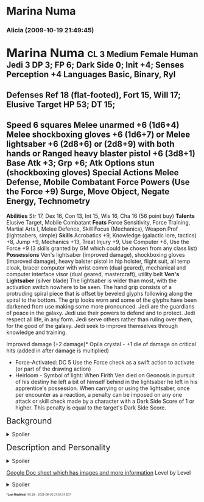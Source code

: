 # Marina Numa

### **Alicia** (2009-10-19 21:49:45)

<span style="font-size: 1.50em;">**Marina Numa** </span> CL 3
Medium Female Human Jedi 3
**DP** 3; **FP** 6; **Dark Side** 0;
**Init** +4; **Senses** Perception +4
**Languages** Basic, Binary, Ryl
--------------------------------------------------------------
**Defenses** Ref 18 (flat-footed), Fort 15, Will 17; Elusive Target
**HP** 53; **DT** 15;
--------------------------------------------------------------
**Speed** 6 squares
**Melee** unarmed +6 (1d6+4)
**Melee** shockboxing gloves +6 (1d6+7) or
**Melee** lightsaber +6 (2d8+6) or (2d8+9) with both hands or
**Ranged** heavy blaster pistol +6 (3d8+1)
**Base Atk** +3; **Grp** +6;
**Atk Options** stun (shockboxing gloves)
**Special Actions** Melee Defense, Mobile Combatant
**Force Powers** (Use the Force +9) Surge, Move Object, Negate Energy, Technometry
--------------------------------------------------------------
**Abilities** Str 17, Dex 16, Con 13, Int 15, Wis 16, Cha 16 (56 point buy)
**Talents** Elusive Target, Mobile Combatant
**Feats** Force Sensitivity, Force Training, Martial Arts I, Melee Defence, Skill Focus (Mechanics), Weapon Prof (lightsabers, simple)
**Skills** Acrobatics +9, Knowledge (galactic lore, tactics) +8, Jump +9, Mechanics +13, Treat Injury +9, Use Computer +8, Use the Force +9 (3 skills granted by GM which could be chosen from any class list)
**Possessions** Ven's lightsaber (improved damage), shockboxing gloves (improved damage), heavy balster pistol in hip holster, flight suit, all temp cloak, bracer computer with wrist comm (dual geared), mechanical and computer interface visor (dual geared, mastercraft), utility belt
**Ven's Lightsaber** (silver blade)
The lightsaber is wider than most, with the activation switch nowhere to be seen. The hand grip consists of a protruding spiral piece that is offset by beveled glyphs following along the spiral to the bottom. The grip looks worn and some of the glyphs have been darkened from use making some more pronounced.
Jedi are the guardians of peace in the galaxy.
Jedi use their powers to defend and to protect.
Jedi respect all life, in any form.
Jedi serve others rather than ruling over them, for the good of the galaxy.
Jedi seek to improve themselves through knowledge and training.

Improved damage (+2 damage)* Opila crystal - +1 die of damage on critical hits (added in after damage is multiplied)
* Force-Activated: DC 5 Use the Force check as a swift action to activate (or part of the drawing action)
* Heirloom - Symbol of light: When Firith Ven died on Geonosis in pursuit of his destiny he left a bit of himself behind in the lightsaber he left in his apprentice's possession. When carrying or using the lightsaber, once per encounter as a reaction, a penalty can be imposed on any one attack or skill check made by a character with a Dark Side Score of 1 or higher. This penalty is equal to the target's Dark Side Score.

<span style="font-size: 1.50em;">Background </span><details><summary>Spoiler</summary>

Having spent the first few years of her life in an orphanage, her parentage is unknown as she had lost her memory of any time before being brought to the orphanage. Like most Jedi, Marina was discovered to be talented in the Force at a young age and was sent to the temple to study. Discovered on an Outer Rim world by a healer who had been sent to deal with a plague, at the age of ten she was taken as a Padawan by a Twi'lek master called Firith Ven. Though Ven had been adament against taking on another student, he finally relinquished his stance at the urging of Master Yoda. It was through the influences of Ven's people that Marina took the surname of Numa, which means "sister" in Ryl. She believed she had found the family she may never have had if she had never been sent to the Temple.
The best days of her life were spent in practice sessions with Master Ven. These sessions were spent brawling using only her fists against her master and debating tactics with him. Her skills were put to good use when the Clone Wars started, but those good days with Master Ven were coming quickly came to an end.
Sent to aid in the Battle of Geonosis, Master Ven and Marina were ambushed while in pursuit of the retreating Separatist leaders and they barely managed to escape. Unbeknownst to Marina, Ven had taken a mortal wound and died believing his apprentice was on her way back to the safety of Coruscant and the Jedi Temple. Shocked by her master's unexpected death, she eventually takes his lightsaber as her own as a memento of her only father figure.
With the start of the war, the availability of a suitable master to finish her training became hard to come by and as a result she spent time under the tutelage of several masters. The longest and last of these was Silas Draay. Taken on as his student during the last months of the Clone Wars it was a change of pace from the training she had received from Firith Ven. A diplomat by nature, Silas was regularly sent on secret missions to locate and speak with other Force using cultures. The Jedi were concerned that other traditions might be drawn into the war against them and sought a peaceful means to ensure that didn't happen.
It was during one such mission that Order 66 was initiated and the two only escaped the initial purge because no clones were sent with them. Sensing their brethren's death, Silas urged Marina to stay on the planet for a time while he left to investigate what was happening. Unhappily, she followed his orders and stayed on the planet, but soon realized that her master was not coming back.

</details>

<span style="font-size: 1.50em;">Description and Personality</span>
<details><summary>Spoiler</summary>

This 18 year old is about 5'6" tall. Sporting mid length black hair pulled back into a half braid held tight by what was once her Padawan braid, her dark blue eyes seem to give her a severe appearance.
Having abandoned the modified clone trooper armor she once donned, she now is normally seen wearing a flight suit underneath she wears green slacks with a black top mid-drift top and a light green jacket. From her belt hangs a heavy blaster pistol and the various tools of her trade as a mechanic. Her lightsaber is hidden in a pouch sewn into her jacket.
Laughs in a nervous or partly suppressed manner when she is an uncomfortable situation.
Drums fingers her fingers when she is bored or thinking.
Sarcastic, Complimentary, thick skinned (impervious to criticism)

</details>

[Google Doc sheet which has images and more information](http://docs.google.com/View?docID=0ATHYulLjxAGXZGNjOXo3MjlfNmNqMnc4MmNy&revision=_latest "http://docs.google.com/View?docID=0ATHYulLjxAGXZGNjOXo3MjlfNmNqMnc4MmNy&revision=_latest")
Level by Level
<details><summary>Spoiler</summary>

Level 1: Jedi 1; Str 17, Dex 16, Con 13, Int 15, Wis 16, Cha 16
Talents: Elusive Target
Feats: Force Sensitivity, Force Training, Martial Arts I, Weapon Prof (lightsabers, simple)
Skills Acrobatics, Knowledge (galactic lore, tactics), Jump, Mechanics, Treat Injury, Use Computer, Use the Force
Force Powers Known Surge, Move Object, Negate Energy, Technometry
Level 2: Jedi 2;
Talents Elusive Target
Feats Force Sensitivity, Force Training, Martial Arts I, Melee Defence, Weapon Prof (lightsabers, simple)
Skills Acrobatics, Knowledge (galactic lore, tactics), Jump, Mechanics, Treat Injury, Use Computer, Use the Force
Force Powers Known Surge, Move Object, Negate Energy, Shatterpoint
Level 3: Jedi 3
Talents Elusive Target, Mobile Combatant
Feats Force Sensitivity, Force Training, Martial Arts I, Melee Defence, Skill Focus (Mechanics), Weapon Prof (lightsabers, simple)
Skills Acrobatics, Knowledge (galactic lore, tactics), Jump, Mechanics, Treat Injury, Use Computer, Use the Force
Force Powers Known Surge, Move Object, Negate Energy, Technometry
Level 4: Jedi 3, Soldier 1; Str 18, Dex 16, Con 13, Int 16, Wis 16, Cha 16
Talents Devastating Attack (simple), Elusive Target, Mobile Combatant
Feats Force Sensitivity, Force Training, Martial Arts I, Melee Defence, Skill Focus (Mechanics), Weapon Prof (lightsabers, pistols, simple)
Skills Acrobatics, Knowledge (galactic lore, tactics), Jump, Mechanics, Perception, Treat Injury, Use Computer, Use the Force
Force Powers Known Surge, Move Object, Negate Energy, Technometry
Level 5: Jedi 3, Soldier 2;
Talents Devastating Attack (simple), Elusive Target, Mobile Combatant
Feats Force Sensitivity, Force Training, Martial Arts I and II, Melee Defence, Skill Focus (Mechanics), Weapon Prof (lightsabers, pistols, simple)
Skills Acrobatics, Knowledge (galactic lore, tactics), Jump, Mechanics, Perception, Treat Injury, Use Computer, Use the Force
Force Powers Known Surge, Move Object, Negate Energy, Technometry
Level 6: Jedi 3, Soldier 3;
Talents Devastating Attack (simple), Elusive Target, Hammerblow, Mobile Combatant
Feats Force Sensitivity, Force Training, Martial Arts I and II, Melee Defence, Skill Focus (Mechanics), Teras Kasi Training, Weapon Prof (lightsabers, pistols, simple)
Skills Acrobatics, Knowledge (galactic lore, tactics), Jump, Mechanics, Perception, Treat Injury, Use Computer, Use the Force
Force Powers Known Surge, Move Object, Negate Energy, Technometry
Level 7: Jedi 3, Soldier 4;
Talents Devastating Attack (simple), Elusive Target, Hammerblow, Mobile Combatant
Feats Force Sensitivity, Force Training, Martial Arts I, II and III, Melee Defence, Skill Focus (Mechanics), Teras Kasi Training, Weapon Prof (lightsabers, pistols, simple)
Skills Acrobatics, Knowledge (galactic lore, tactics), Jump, Mechanics, Perception, Treat Injury, Use Computer, Use the Force
Force Powers Known Surge, Move Object, Negate Energy, Technometry
Level 8: Jedi 3, Soldier 4, MA Master 1; Str 19, Dex 16, Con 14, Int 16, Wis 16, Cha 16
Talents Devastating Attack (simple), Elusive Target, Hammerblow, Mobile Combatant, Teras Kasi Basics
Feats Force Sensitivity, Force Training, Martial Arts I, II and III, Melee Defence, Skill Focus (Mechanics), Teras Kasi Training, Weapon Prof (lightsabers, pistols, simple)
Skills Acrobatics, Knowledge (galactic lore, tactics), Jump, Mechanics, Perception, Treat Injury, Use Computer, Use the Force
Force Powers Known Surge, Move Object, Negate Energy, Technometry
Level 9: Jedi 4, Soldier 4, MA Master 1;
Talents Devastating Attack (simple), Elusive Target, Hammerblow, Mobile Combatant, Teras Kasi Basics
Feats Force Sensitivity, Force Training (2), Martial Arts I, II and III, Melee Defence, Skill Focus (Mechanics, Use the Force), Teras Kasi Training, Weapon Prof (lightsabers, pistols, simple)
Skills Acrobatics, Knowledge (galactic lore, tactics), Jump, Mechanics, Perception, Treat Injury, Use Computer, Use the Force
Force Powers Known Surge, Move Object, Negate Energy, Technometry, Shatterpoint, Force Shield (2 unassigned)
Level 10: Jedi 4, Soldier 4, MA Master 2;
Talents Devastating Attack (simple), Elusive Target, Hammerblow, Mobile Combatant, Teras Kasi Basics
Feats Force Sensitivity, Force Training (2), Martial Arts I, II and III, Melee Defence, Skill Focus (Mechanics, Use the Force), Teras Kasi Training, Weapon Prof (lightsabers, pistols, simple)
Skills Acrobatics, Knowledge (galactic lore, tactics), Jump, Mechanics, Perception, Treat Injury, Use Computer, Use the Force
Force Powers Known Surge, Move Object, Negate Energy, Technometry, Shatterpoint, Force Shield (2 unassigned)
Special Qualities: Tough As Durasteel +2
Level 11: Jedi 4, Soldier 4, MA Master 3;
Talents Devastating Attack (simple), Elusive Target, Hammerblow, Mobile Combatant, Rebound Leap, Teras Kasi Basics
Feats Force Sensitivity, Force Training (2), Martial Arts I, II and III, Melee Defence, Skill Focus (Mechanics, Use the Force), Teras Kasi Training, Weapon Prof (lightsabers, pistols, simple)
Skills Acrobatics, Knowledge (galactic lore, tactics), Jump, Mechanics, Perception, Treat Injury, Use Computer, Use the Force
Force Powers Known Surge, Move Object, Negate Energy, Technometry, Shatterpoint, Force Shield (2 unassigned)
Special Qualities: Tough As Durasteel +3
Level 12: Jedi 4, Soldier 4, MA Master 3, Jedi Knight 1; Str 20, Dex 16, Con 14, Int 16, Wis 16, Cha 17
Talents Devastating Attack (simple), Elusive Target, Hammerblow, Mobile Combatant, Rebound Leap, Telekinetic Strike, Teras Kasi Basics
Feats Force Sensitivity, Force Training (2), Martial Arts I, II and III, Melee Defence, Skill Focus (Mechanics, Use the Force), Teras Kasi Training, Weapon Prof (lightsabers, pistols, simple)
Skills Acrobatics, Knowledge (galactic lore, tactics), Jump, Mechanics, Perception, Treat Injury, Use Computer, Use the Force
Force Powers Known Surge, Move Object, Negate Energy, Technometry, Shatterpoint, Force Shield (2 unassigned)
Special Qualities: Tough As Durasteel +3

</details>



<span style="font-size: 0.5em;">***Last Modified**: 4.0.28 - *2025-06-02 21:38:04 EDT*</span>